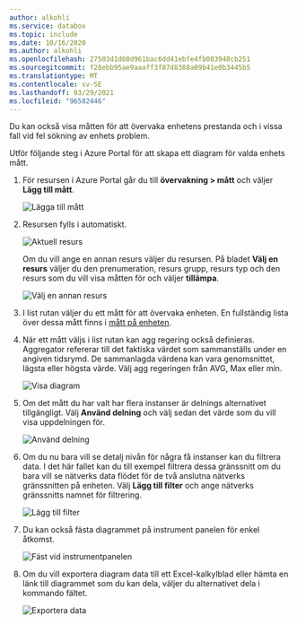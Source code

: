 ```yaml
---
author: alkohli
ms.service: databox
ms.topic: include
ms.date: 10/16/2020
ms.author: alkohli
ms.openlocfilehash: 27503d1d60d961bac6dd41ebfe4fb083948cb251
ms.sourcegitcommit: f28ebb95ae9aaaff3f87d8388a09b41e0b3445b5
ms.translationtype: MT
ms.contentlocale: sv-SE
ms.lasthandoff: 03/29/2021
ms.locfileid: "96582446"
---
```

Du kan också visa måtten för att övervaka enhetens prestanda och i vissa fall vid fel sökning av enhets problem.

Utför följande steg i Azure Portal för att skapa ett diagram för valda enhets mått.

1. För resursen i Azure Portal går du till **övervakning > mått** och väljer **Lägg till mått**.

    ![Lägga till mått](media/data-box-gateway-view-metrics/view-metrics-add-metric.png)

2. Resursen fylls i automatiskt.  

    ![Aktuell resurs](media/data-box-gateway-view-metrics/view-metrics-current-resource.png)

    Om du vill ange en annan resurs väljer du resursen. På bladet **Välj en resurs** väljer du den prenumeration, resurs grupp, resurs typ och den resurs som du vill visa måtten för och väljer **tillämpa**.

    ![Välj en annan resurs](media/data-box-gateway-view-metrics/view-metrics-choose-another-resource.png)

3. I list rutan väljer du ett mått för att övervaka enheten. En fullständig lista över dessa mått finns i [mått på enheten](#metrics-on-your-device).

4. När ett mått väljs i list rutan kan agg regering också definieras. Aggregator refererar till det faktiska värdet som sammanställs under en angiven tidsrymd. De sammanlagda värdena kan vara genomsnittet, lägsta eller högsta värde. Välj agg regeringen från AVG, Max eller min.

    ![Visa diagram](media/data-box-gateway-view-metrics/view-metrics-view-chart.png)

5. Om det mått du har valt har flera instanser är delnings alternativet tillgängligt. Välj **Använd delning** och välj sedan det värde som du vill visa uppdelningen för.

    ![Använd delning](media/data-box-gateway-view-metrics/view-metrics-apply-splitting.png)

6. Om du nu bara vill se detalj nivån för några få instanser kan du filtrera data. I det här fallet kan du till exempel filtrera dessa gränssnitt om du bara vill se nätverks data flödet för de två anslutna nätverks gränssnitten på enheten. Välj **Lägg till filter** och ange nätverks gränssnitts namnet för filtrering.

    ![Lägg till filter](media/data-box-gateway-view-metrics/view-metrics-add-filter.png)

7. Du kan också fästa diagrammet på instrument panelen för enkel åtkomst.

    ![Fäst vid instrumentpanelen](media/data-box-gateway-view-metrics/view-metrics-pin-to-dashboard.png)

8. Om du vill exportera diagram data till ett Excel-kalkylblad eller hämta en länk till diagrammet som du kan dela, väljer du alternativet dela i kommando fältet.

    ![Exportera data](media/data-box-gateway-view-metrics/view-metrics-export-data.png)

